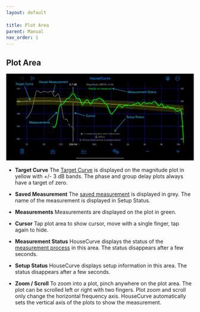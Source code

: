 ```yaml
---
layout: default

title: Plot Area
parent: Manual
nav_order: 1
---
```


## Plot Area
![housecurve plot area](/assets/img/plot_area.png "HouseCurve Measure plot area")

- **Target Curve** The [Target Curve](plot_setup.md#target-curve) is displayed on the magnitude plot in yellow with +/- 3 dB bands. The phase and group delay plots always have a target of zero.

- **Saved Measurement** The [saved measurement](plot_setup.md#saved-measurement) is displayed in grey.  The name of the measurement is displayed in Setup Status.

- **Measurements** Measurements are displayed on the plot in green.

- **Cursor** Tap plot area to show cursor, move with a single finger, tap again to hide.

- **Measurement Status** HouseCurve displays the status of the [measurement process](../usage/measurement_process.md) in this area.  The status disappears after a few seconds.

- **Setup Status** HouseCurve displays setup information in this area.  The status disappears after a few seconds.

- **Zoom / Scroll** To zoom into a plot, pinch anywhere on the plot area.  The plot can be scrolled left or right with two fingers.  Plot zoom and scroll only change the horizontal frequency axis.  HouseCurve automatically sets the vertical axis of the plots to show the measurement.


